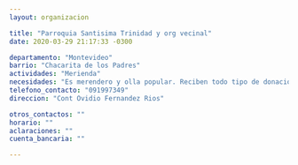 ```yaml
---
layout: organizacion

title: "Parroquia Santisima Trinidad y org vecinal"
date: 2020-03-29 21:17:33 -0300

departamento: "Montevideo"
barrio: "Chacarita de los Padres"
actividades: "Merienda"
necesidades: "Es merendero y olla popular. Reciben todo tipo de donaciones"
telefono_contacto: "091997349"
direccion: "Cont Ovidio Fernandez Rios"

otros_contactos: ""
horario: ""
aclaraciones: ""
cuenta_bancaria: ""

---
```

